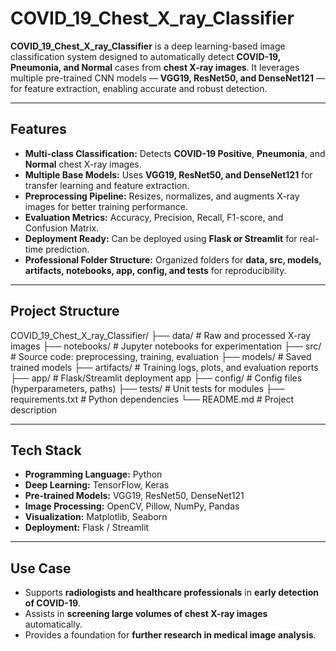 # COVID_19_Chest_X_ray_Classifier

**COVID_19_Chest_X_ray_Classifier** is a deep learning-based image classification system designed to automatically detect **COVID-19, Pneumonia, and Normal** cases from **chest X-ray images**. It leverages multiple pre-trained CNN models — **VGG19, ResNet50, and DenseNet121** — for feature extraction, enabling accurate and robust detection.

---

## Features

- **Multi-class Classification:** Detects **COVID-19 Positive**, **Pneumonia**, and **Normal** chest X-ray images.
- **Multiple Base Models:** Uses **VGG19, ResNet50, and DenseNet121** for transfer learning and feature extraction.
- **Preprocessing Pipeline:** Resizes, normalizes, and augments X-ray images for better training performance.
- **Evaluation Metrics:** Accuracy, Precision, Recall, F1-score, and Confusion Matrix.
- **Deployment Ready:** Can be deployed using **Flask or Streamlit** for real-time prediction.
- **Professional Folder Structure:** Organized folders for **data, src, models, artifacts, notebooks, app, config, and tests** for reproducibility.

---

## Project Structure

COVID_19_Chest_X_ray_Classifier/
├── data/ # Raw and processed X-ray images
├── notebooks/ # Jupyter notebooks for experimentation
├── src/ # Source code: preprocessing, training, evaluation
├── models/ # Saved trained models
├── artifacts/ # Training logs, plots, and evaluation reports
├── app/ # Flask/Streamlit deployment app
├── config/ # Config files (hyperparameters, paths)
├── tests/ # Unit tests for modules
├── requirements.txt # Python dependencies
└── README.md # Project description



---

## Tech Stack

- **Programming Language:** Python  
- **Deep Learning:** TensorFlow, Keras  
- **Pre-trained Models:** VGG19, ResNet50, DenseNet121  
- **Image Processing:** OpenCV, Pillow, NumPy, Pandas  
- **Visualization:** Matplotlib, Seaborn  
- **Deployment:** Flask / Streamlit  

---

## Use Case

- Supports **radiologists and healthcare professionals** in **early detection of COVID-19**.  
- Assists in **screening large volumes of chest X-ray images** automatically.  
- Provides a foundation for **further research in medical image analysis**.
